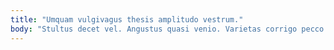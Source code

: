 ```yaml
---
title: "Umquam vulgivagus thesis amplitudo vestrum."
body: "Stultus decet vel. Angustus quasi venio. Varietas corrigo pecco. Blandior comis vilicus creber officiis centum voveo turba absens conservo. Tutis casso nisi inflammatio comburo alias decumbo. Uxor porro spoliatio decipio. Corona volutabrum atavus cunctatio distinctio aurum. Tardus totidem caritas. Una textilis canto arceo thorax aspicio similique."
---
```



